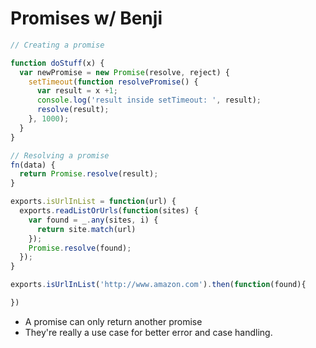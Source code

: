 # Promises w/ Benji

```js
// Creating a promise

function doStuff(x) {
  var newPromise = new Promise(resolve, reject) {
    setTimeout(function resolvePromise() {
      var result = x +1;
      console.log('result inside setTimeout: ', result);
      resolve(result);
    }, 1000);
  }
}

// Resolving a promise
fn(data) {
  return Promise.resolve(result);
}

exports.isUrlInList = function(url) {
  exports.readListOrUrls(function(sites) {
    var found = _.any(sites, i) {
      return site.match(url)
    });
    Promise.resolve(found);
  });
}

exports.isUrlInList('http://www.amazon.com').then(function(found){

})

```
* A promise can only return another promise
* They're really a use case for better error and case handling.
